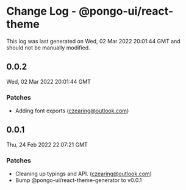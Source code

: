 # Change Log - @pongo-ui/react-theme

This log was last generated on Wed, 02 Mar 2022 20:01:44 GMT and should not be manually modified.

<!-- Start content -->

## 0.0.2

Wed, 02 Mar 2022 20:01:44 GMT

### Patches

- Adding font exports (czearing@outlook.com)

## 0.0.1

Thu, 24 Feb 2022 22:07:21 GMT

### Patches

- Cleaning up typings and API. (czearing@outlook.com)
- Bump @pongo-ui/react-theme-generator to v0.0.1
